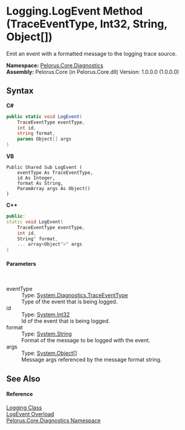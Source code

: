# Logging.LogEvent Method (TraceEventType, Int32, String, Object[])
 

Emit an event with a formatted message to the logging trace source.

**Namespace:**&nbsp;<a href="9C794B0B">Pelorus.Core.Diagnostics</a><br />**Assembly:**&nbsp;Pelorus.Core (in Pelorus.Core.dll) Version: 1.0.0.0 (1.0.0.0)

## Syntax

**C#**<br />
``` C#
public static void LogEvent(
	TraceEventType eventType,
	int id,
	string format,
	params Object[] args
)
```

**VB**<br />
``` VB
Public Shared Sub LogEvent ( 
	eventType As TraceEventType,
	id As Integer,
	format As String,
	ParamArray args As Object()
)
```

**C++**<br />
``` C++
public:
static void LogEvent(
	TraceEventType eventType, 
	int id, 
	String^ format, 
	... array<Object^>^ args
)
```


#### Parameters
&nbsp;<dl><dt>eventType</dt><dd>Type: <a href="http://msdn2.microsoft.com/en-us/library/5t134hfw" target="_blank">System.Diagnostics.TraceEventType</a><br />Type of the event that is being logged.</dd><dt>id</dt><dd>Type: <a href="http://msdn2.microsoft.com/en-us/library/td2s409d" target="_blank">System.Int32</a><br />Id of the event that is being logged.</dd><dt>format</dt><dd>Type: <a href="http://msdn2.microsoft.com/en-us/library/s1wwdcbf" target="_blank">System.String</a><br />Format of the message to be logged with the event.</dd><dt>args</dt><dd>Type: <a href="http://msdn2.microsoft.com/en-us/library/e5kfa45b" target="_blank">System.Object</a>[]<br />Message args referenced by the message format string.</dd></dl>

## See Also


#### Reference
<a href="4F40DA64">Logging Class</a><br /><a href="9439FF7F">LogEvent Overload</a><br /><a href="9C794B0B">Pelorus.Core.Diagnostics Namespace</a><br />